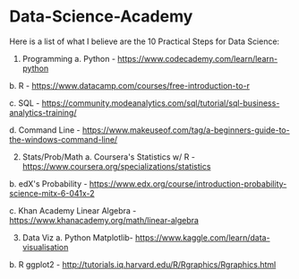 # Data-Science-Academy

Here is a list of what I believe are the 10 Practical Steps for Data Science: 

1. Programming 
  a. Python - https://www.codecademy.com/learn/learn-python
  
  b. R - https://www.datacamp.com/courses/free-introduction-to-r
  
  c. SQL - https://community.modeanalytics.com/sql/tutorial/sql-business-analytics-training/
  
  d. Command Line - https://www.makeuseof.com/tag/a-beginners-guide-to-the-windows-command-line/

2. Stats/Prob/Math 
  a. Coursera's Statistics w/ R - https://www.coursera.org/specializations/statistics
  
  b. edX's Probability - https://www.edx.org/course/introduction-probability-science-mitx-6-041x-2
  
  c. Khan Academy Linear Algebra - https://www.khanacademy.org/math/linear-algebra

3. Data Viz 
  a. Python Matplotlib- https://www.kaggle.com/learn/data-visualisation
  
  b. R ggplot2 - http://tutorials.iq.harvard.edu/R/Rgraphics/Rgraphics.html
